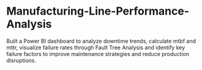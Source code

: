 # Manufacturing-Line-Performance-Analysis
Built a Power BI dashboard to analyze downtime trends, calculate mtbf and mttr, visualize failure rates through Fault Tree Analysis and identify key failure factors to improve maintenance strategies and reduce production disruptions.
